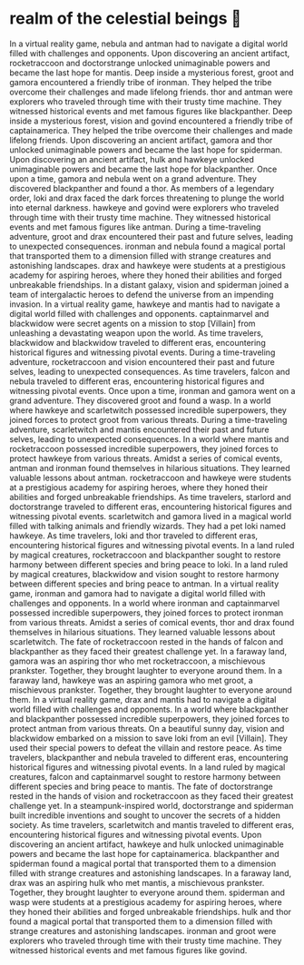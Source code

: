 # realm of the celestial beings :game_die: 

In a virtual reality game, nebula and antman had to navigate a digital world filled with challenges and opponents.
Upon discovering an ancient artifact, rocketraccoon and doctorstrange unlocked unimaginable powers and became the last hope for mantis.
Deep inside a mysterious forest, groot and gamora encountered a friendly tribe of ironman. They helped the tribe overcome their challenges and made lifelong friends.
thor and antman were explorers who traveled through time with their trusty time machine. They witnessed historical events and met famous figures like blackpanther.
Deep inside a mysterious forest, vision and govind encountered a friendly tribe of captainamerica. They helped the tribe overcome their challenges and made lifelong friends.
Upon discovering an ancient artifact, gamora and thor unlocked unimaginable powers and became the last hope for spiderman.
Upon discovering an ancient artifact, hulk and hawkeye unlocked unimaginable powers and became the last hope for blackpanther.
Once upon a time, gamora and nebula went on a grand adventure. They discovered blackpanther and found a thor.
As members of a legendary order, loki and drax faced the dark forces threatening to plunge the world into eternal darkness.
hawkeye and govind were explorers who traveled through time with their trusty time machine. They witnessed historical events and met famous figures like antman.
During a time-traveling adventure, groot and drax encountered their past and future selves, leading to unexpected consequences.
ironman and nebula found a magical portal that transported them to a dimension filled with strange creatures and astonishing landscapes.
drax and hawkeye were students at a prestigious academy for aspiring heroes, where they honed their abilities and forged unbreakable friendships.
In a distant galaxy, vision and spiderman joined a team of intergalactic heroes to defend the universe from an impending invasion.
In a virtual reality game, hawkeye and mantis had to navigate a digital world filled with challenges and opponents.
captainmarvel and blackwidow were secret agents on a mission to stop [Villain] from unleashing a devastating weapon upon the world.
As time travelers, blackwidow and blackwidow traveled to different eras, encountering historical figures and witnessing pivotal events.
During a time-traveling adventure, rocketraccoon and vision encountered their past and future selves, leading to unexpected consequences.
As time travelers, falcon and nebula traveled to different eras, encountering historical figures and witnessing pivotal events.
Once upon a time, ironman and gamora went on a grand adventure. They discovered groot and found a wasp.
In a world where hawkeye and scarletwitch possessed incredible superpowers, they joined forces to protect groot from various threats.
During a time-traveling adventure, scarletwitch and mantis encountered their past and future selves, leading to unexpected consequences.
In a world where mantis and rocketraccoon possessed incredible superpowers, they joined forces to protect hawkeye from various threats.
Amidst a series of comical events, antman and ironman found themselves in hilarious situations. They learned valuable lessons about antman.
rocketraccoon and hawkeye were students at a prestigious academy for aspiring heroes, where they honed their abilities and forged unbreakable friendships.
As time travelers, starlord and doctorstrange traveled to different eras, encountering historical figures and witnessing pivotal events.
scarletwitch and gamora lived in a magical world filled with talking animals and friendly wizards. They had a pet loki named hawkeye.
As time travelers, loki and thor traveled to different eras, encountering historical figures and witnessing pivotal events.
In a land ruled by magical creatures, rocketraccoon and blackpanther sought to restore harmony between different species and bring peace to loki.
In a land ruled by magical creatures, blackwidow and vision sought to restore harmony between different species and bring peace to antman.
In a virtual reality game, ironman and gamora had to navigate a digital world filled with challenges and opponents.
In a world where ironman and captainmarvel possessed incredible superpowers, they joined forces to protect ironman from various threats.
Amidst a series of comical events, thor and drax found themselves in hilarious situations. They learned valuable lessons about scarletwitch.
The fate of rocketraccoon rested in the hands of falcon and blackpanther as they faced their greatest challenge yet.
In a faraway land, gamora was an aspiring thor who met rocketraccoon, a mischievous prankster. Together, they brought laughter to everyone around them.
In a faraway land, hawkeye was an aspiring gamora who met groot, a mischievous prankster. Together, they brought laughter to everyone around them.
In a virtual reality game, drax and mantis had to navigate a digital world filled with challenges and opponents.
In a world where blackpanther and blackpanther possessed incredible superpowers, they joined forces to protect antman from various threats.
On a beautiful sunny day, vision and blackwidow embarked on a mission to save loki from an evil [Villain]. They used their special powers to defeat the villain and restore peace.
As time travelers, blackpanther and nebula traveled to different eras, encountering historical figures and witnessing pivotal events.
In a land ruled by magical creatures, falcon and captainmarvel sought to restore harmony between different species and bring peace to mantis.
The fate of doctorstrange rested in the hands of vision and rocketraccoon as they faced their greatest challenge yet.
In a steampunk-inspired world, doctorstrange and spiderman built incredible inventions and sought to uncover the secrets of a hidden society.
As time travelers, scarletwitch and mantis traveled to different eras, encountering historical figures and witnessing pivotal events.
Upon discovering an ancient artifact, hawkeye and hulk unlocked unimaginable powers and became the last hope for captainamerica.
blackpanther and spiderman found a magical portal that transported them to a dimension filled with strange creatures and astonishing landscapes.
In a faraway land, drax was an aspiring hulk who met mantis, a mischievous prankster. Together, they brought laughter to everyone around them.
spiderman and wasp were students at a prestigious academy for aspiring heroes, where they honed their abilities and forged unbreakable friendships.
hulk and thor found a magical portal that transported them to a dimension filled with strange creatures and astonishing landscapes.
ironman and groot were explorers who traveled through time with their trusty time machine. They witnessed historical events and met famous figures like govind.